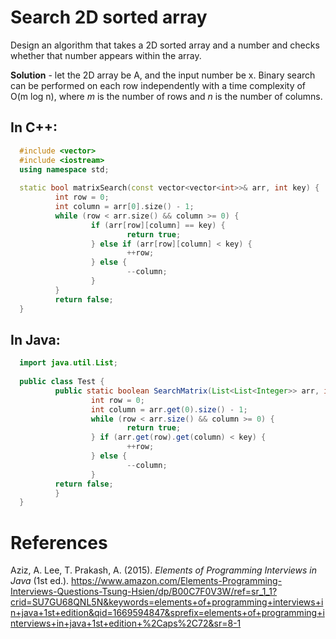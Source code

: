 # Search 2D sorted array 


Design an algorithm that takes a 2D sorted array and a number and checks whether that number appears within the array. 

**Solution** - let the 2D array be A, and the input number be x. Binary search can be performed on each row independently with a 
time complexity of O(m log n), where *m* is the number of rows and *n* is the number of columns. 


## In C++: 
```cpp 
  #include <vector>
  #include <iostream>
  using namespace std;
  
  static bool matrixSearch(const vector<vector<int>>& arr, int key) {
          int row = 0;
          int column = arr[0].size() - 1;
          while (row < arr.size() && column >= 0) {
                  if (arr[row][column] == key) {
                          return true; 
                  } else if (arr[row][column] < key) {
                          ++row;
                  } else {
                          --column;
                  }
          }
          return false;
  }
``` 

## In Java: 
```java 
  import java.util.List;
                                       
  public class Test {
          public static boolean SearchMatrix(List<List<Integer>> arr, int key) {
                  int row = 0;
                  int column = arr.get(0).size() - 1;
                  while (row < arr.size() && column >= 0) {
                          return true;
                  } if (arr.get(row).get(column) < key) {     
                          ++row; 
                  } else {
                          --column;
                  }
          return false;  
          } 
  }
``` 


# References 
Aziz, A. Lee, T. Prakash, A. (2015). *Elements of Programming Interviews in Java* (1st ed.). <https://www.amazon.com/Elements-Programming-Interviews-Questions-Tsung-Hsien/dp/B00C7F0V3W/ref=sr_1_1?crid=SU7GU68QNL5N&keywords=elements+of+programming+interviews+in+java+1st+edition&qid=1669594847&sprefix=elements+of+programming+interviews+in+java+1st+edition+%2Caps%2C72&sr=8-1> 

